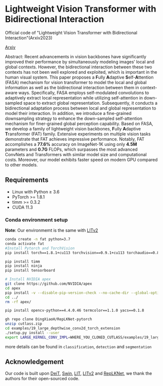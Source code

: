 # Lightweight Vision Transformer with Bidirectional Interaction

Official code of "Lightweight Vision Transformer with Bidirectional Interaction"(Arxiv2023)

[Arxiv](https://arxiv.org/abs/2306.00396)

Abstract: Recent advancements in vision backbones have significantly improved their performance by simultaneously modeling images’ local and global contexts. However, the bidirectional interaction between these two contexts has not been well explored and exploited, which is important in the human visual system. This paper proposes a **F**ully **A**daptive **S**elf-**A**ttention (FASA) mechanism for vision transformer to model the local and global information as well as the bidirectional interaction between them in context-aware ways. Specifically, FASA employs self-modulated convolutions to adaptively extract local representation while utilizing self-attention in down-sampled space to extract global representation. Subsequently, it conducts a bidirectional adaptation process between local and global representation to model their interaction. In addition, we introduce a fine-grained downsampling strategy to enhance the down-sampled self-attention mechanism for finer-grained global perception capability. Based on FASA, we develop a family of lightweight vision backbones, **F**ully **A**daptive **T**ransformer (FAT) family. Extensive experiments on multiple vision tasks demonstrate that FAT achieves impressive performance. Notably, FAT accomplishes a **77.6%** accuracy on ImageNet-1K using only **4.5M** parameters and **0.7G** FLOPs, which surpasses the most advanced ConvNets and Transformers with similar model size and computational costs. Moreover, our model exhibits faster speed on modern GPU compared to other models.

## Requirements

- Linux with Python ≥ 3.6
- PyTorch >= 1.8.1
- timm >= 0.3.2
- CUDA 11.3


### Conda environment setup

**Note**: Our environmemt is the same with [LITv2](https://github.com/ziplab/LITv2)

```bash
conda create -n fat python=3.7
conda activate fat
#Install Pytorch and TorchVision
pip install torch==1.8.1+cu113 torchvision==0.9.1+cu113 torchaudio==0.8.1 -f https://download.pytorch.org/whl/torch_stable.html

pip install timm
pip install ninja
pip install tensorboard

# Install NVIDIA apex
git clone https://github.com/NVIDIA/apex
cd apex
pip install -v --disable-pip-version-check --no-cache-dir --global-option="--cpp_ext" --global-option="--cuda_ext" ./
cd ../
rm -rf apex/

pip install opencv-python==4.4.0.46 termcolor==1.1.0 yacs==0.1.8

gh repo clone DingXiaoH/RepLKNet-pytorch
unzip cutlass.zip
cd examples/19_large_depthwise_conv2d_torch_extension
./setup.py install --user
export LARGE_KERNEL_CONV_IMPL=WHERE_YOU_CLONED_CUTLASS/examples/19_large_depthwise_conv2d_torch_extension
```
more details can be found in ```classification```, ```detection``` and ```segmentation```

## Acknowledgement

Our code is built upon [DeiT](https://github.com/facebookresearch/deit), [Swin](https://github.com/microsoft/Swin-Transformer), [LIT](https://github.com/ziplab/LIT), [LITv2](https://github.com/ziplab/LITv2) and [RepLKNet](https://github.com/MegEngine/RepLKNet), we thank the authors for their open-sourced code.